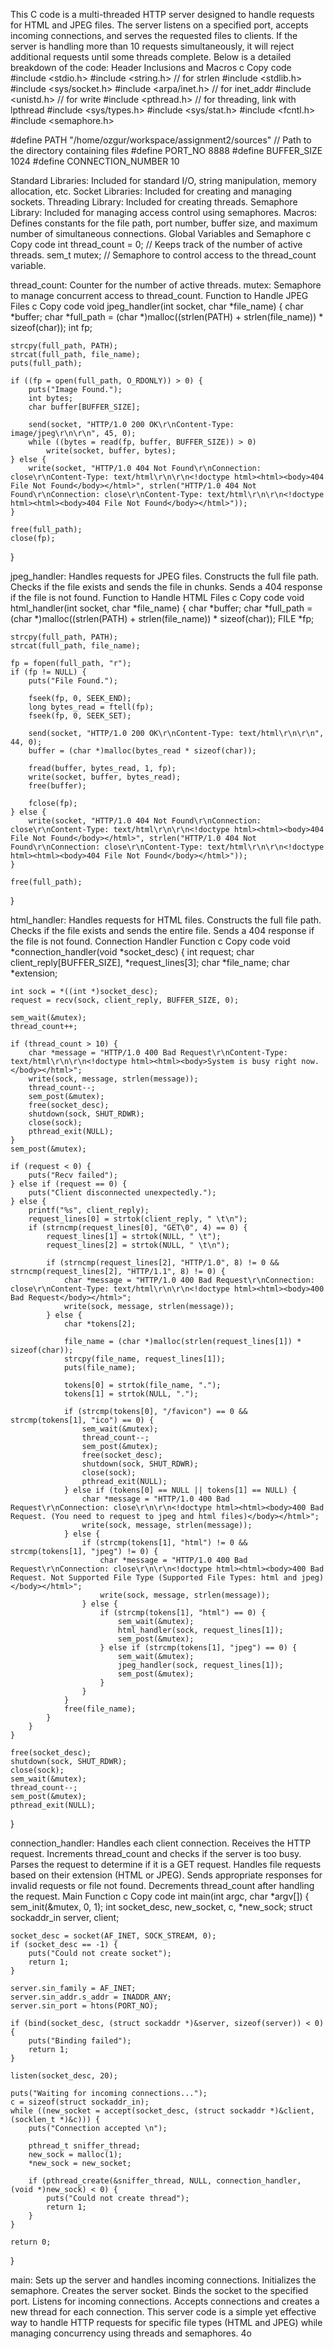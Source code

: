 This C code is a multi-threaded HTTP server designed to handle requests for HTML and JPEG files. The server listens on a specified port, accepts incoming connections, and serves the requested files to clients. If the server is handling more than 10 requests simultaneously, it will reject additional requests until some threads complete. Below is a detailed breakdown of the code:
Header Inclusions and Macros
c
Copy code
#include <stdio.h>
#include <string.h>    // for strlen
#include <stdlib.h>
#include <sys/socket.h>
#include <arpa/inet.h> // for inet_addr
#include <unistd.h>    // for write
#include <pthread.h>   // for threading, link with lpthread
#include <sys/types.h>
#include <sys/stat.h>
#include <fcntl.h>
#include <semaphore.h>

#define PATH "/home/ozgur/workspace/assignment2/sources" // Path to the directory containing files
#define PORT_NO 8888
#define BUFFER_SIZE 1024
#define CONNECTION_NUMBER 10

Standard Libraries: Included for standard I/O, string manipulation, memory allocation, etc.
Socket Libraries: Included for creating and managing sockets.
Threading Library: Included for creating threads.
Semaphore Library: Included for managing access control using semaphores.
Macros: Defines constants for the file path, port number, buffer size, and maximum number of simultaneous connections.
Global Variables and Semaphore
c
Copy code
int thread_count = 0; // Keeps track of the number of active threads.
sem_t mutex; // Semaphore to control access to the thread_count variable.

thread_count: Counter for the number of active threads.
mutex: Semaphore to manage concurrent access to thread_count.
Function to Handle JPEG Files
c
Copy code
void jpeg_handler(int socket, char *file_name) {
    char *buffer;
    char *full_path = (char *)malloc((strlen(PATH) + strlen(file_name)) * sizeof(char));
    int fp;

    strcpy(full_path, PATH);
    strcat(full_path, file_name);
    puts(full_path);

    if ((fp = open(full_path, O_RDONLY)) > 0) {
        puts("Image Found.");
        int bytes;
        char buffer[BUFFER_SIZE];

        send(socket, "HTTP/1.0 200 OK\r\nContent-Type: image/jpeg\r\n\r\n", 45, 0);
        while ((bytes = read(fp, buffer, BUFFER_SIZE)) > 0)
            write(socket, buffer, bytes);
    } else {
        write(socket, "HTTP/1.0 404 Not Found\r\nConnection: close\r\nContent-Type: text/html\r\n\r\n<!doctype html><html><body>404 File Not Found</body></html>", strlen("HTTP/1.0 404 Not Found\r\nConnection: close\r\nContent-Type: text/html\r\n\r\n<!doctype html><html><body>404 File Not Found</body></html>"));
    }

    free(full_path);
    close(fp);
}

jpeg_handler: Handles requests for JPEG files.
Constructs the full file path.
Checks if the file exists and sends the file in chunks.
Sends a 404 response if the file is not found.
Function to Handle HTML Files
c
Copy code
void html_handler(int socket, char *file_name) {
    char *buffer;
    char *full_path = (char *)malloc((strlen(PATH) + strlen(file_name)) * sizeof(char));
    FILE *fp;

    strcpy(full_path, PATH);
    strcat(full_path, file_name);

    fp = fopen(full_path, "r");
    if (fp != NULL) {
        puts("File Found.");

        fseek(fp, 0, SEEK_END);
        long bytes_read = ftell(fp);
        fseek(fp, 0, SEEK_SET);

        send(socket, "HTTP/1.0 200 OK\r\nContent-Type: text/html\r\n\r\n", 44, 0);
        buffer = (char *)malloc(bytes_read * sizeof(char));

        fread(buffer, bytes_read, 1, fp);
        write(socket, buffer, bytes_read);
        free(buffer);

        fclose(fp);
    } else {
        write(socket, "HTTP/1.0 404 Not Found\r\nConnection: close\r\nContent-Type: text/html\r\n\r\n<!doctype html><html><body>404 File Not Found</body></html>", strlen("HTTP/1.0 404 Not Found\r\nConnection: close\r\nContent-Type: text/html\r\n\r\n<!doctype html><html><body>404 File Not Found</body></html>"));
    }

    free(full_path);
}

html_handler: Handles requests for HTML files.
Constructs the full file path.
Checks if the file exists and sends the entire file.
Sends a 404 response if the file is not found.
Connection Handler Function
c
Copy code
void *connection_handler(void *socket_desc) {
    int request;
    char client_reply[BUFFER_SIZE], *request_lines[3];
    char *file_name;
    char *extension;

    int sock = *((int *)socket_desc);
    request = recv(sock, client_reply, BUFFER_SIZE, 0);

    sem_wait(&mutex);
    thread_count++;

    if (thread_count > 10) {
        char *message = "HTTP/1.0 400 Bad Request\r\nContent-Type: text/html\r\n\r\n<!doctype html><html><body>System is busy right now.</body></html>";
        write(sock, message, strlen(message));
        thread_count--;
        sem_post(&mutex);
        free(socket_desc);
        shutdown(sock, SHUT_RDWR);
        close(sock);
        pthread_exit(NULL);
    }
    sem_post(&mutex);

    if (request < 0) {
        puts("Recv failed");
    } else if (request == 0) {
        puts("Client disconnected unexpectedly.");
    } else {
        printf("%s", client_reply);
        request_lines[0] = strtok(client_reply, " \t\n");
        if (strncmp(request_lines[0], "GET\0", 4) == 0) {
            request_lines[1] = strtok(NULL, " \t");
            request_lines[2] = strtok(NULL, " \t\n");

            if (strncmp(request_lines[2], "HTTP/1.0", 8) != 0 && strncmp(request_lines[2], "HTTP/1.1", 8) != 0) {
                char *message = "HTTP/1.0 400 Bad Request\r\nConnection: close\r\nContent-Type: text/html\r\n\r\n<!doctype html><html><body>400 Bad Request</body></html>";
                write(sock, message, strlen(message));
            } else {
                char *tokens[2];

                file_name = (char *)malloc(strlen(request_lines[1]) * sizeof(char));
                strcpy(file_name, request_lines[1]);
                puts(file_name);

                tokens[0] = strtok(file_name, ".");
                tokens[1] = strtok(NULL, ".");

                if (strcmp(tokens[0], "/favicon") == 0 && strcmp(tokens[1], "ico") == 0) {
                    sem_wait(&mutex);
                    thread_count--;
                    sem_post(&mutex);
                    free(socket_desc);
                    shutdown(sock, SHUT_RDWR);
                    close(sock);
                    pthread_exit(NULL);
                } else if (tokens[0] == NULL || tokens[1] == NULL) {
                    char *message = "HTTP/1.0 400 Bad Request\r\nConnection: close\r\n\r\n<!doctype html><html><body>400 Bad Request. (You need to request to jpeg and html files)</body></html>";
                    write(sock, message, strlen(message));
                } else {
                    if (strcmp(tokens[1], "html") != 0 && strcmp(tokens[1], "jpeg") != 0) {
                        char *message = "HTTP/1.0 400 Bad Request\r\nConnection: close\r\n\r\n<!doctype html><html><body>400 Bad Request. Not Supported File Type (Supported File Types: html and jpeg)</body></html>";
                        write(sock, message, strlen(message));
                    } else {
                        if (strcmp(tokens[1], "html") == 0) {
                            sem_wait(&mutex);
                            html_handler(sock, request_lines[1]);
                            sem_post(&mutex);
                        } else if (strcmp(tokens[1], "jpeg") == 0) {
                            sem_wait(&mutex);
                            jpeg_handler(sock, request_lines[1]);
                            sem_post(&mutex);
                        }
                    }
                }
                free(file_name);
            }
        }
    }

    free(socket_desc);
    shutdown(sock, SHUT_RDWR);
    close(sock);
    sem_wait(&mutex);
    thread_count--;
    sem_post(&mutex);
    pthread_exit(NULL);
}

connection_handler: Handles each client connection.
Receives the HTTP request.
Increments thread_count and checks if the server is too busy.
Parses the request to determine if it is a GET request.
Handles file requests based on their extension (HTML or JPEG).
Sends appropriate responses for invalid requests or file not found.
Decrements thread_count after handling the request.
Main Function
c
Copy code
int main(int argc, char *argv[]) {
    sem_init(&mutex, 0, 1);
    int socket_desc, new_socket, c, *new_sock;
    struct sockaddr_in server, client;

    socket_desc = socket(AF_INET, SOCK_STREAM, 0);
    if (socket_desc == -1) {
        puts("Could not create socket");
        return 1;
    }

    server.sin_family = AF_INET;
    server.sin_addr.s_addr = INADDR_ANY;
    server.sin_port = htons(PORT_NO);

    if (bind(socket_desc, (struct sockaddr *)&server, sizeof(server)) < 0) {
        puts("Binding failed");
        return 1;
    }

    listen(socket_desc, 20);

    puts("Waiting for incoming connections...");
    c = sizeof(struct sockaddr_in);
    while ((new_socket = accept(socket_desc, (struct sockaddr *)&client, (socklen_t *)&c))) {
        puts("Connection accepted \n");

        pthread_t sniffer_thread;
        new_sock = malloc(1);
        *new_sock = new_socket;

        if (pthread_create(&sniffer_thread, NULL, connection_handler, (void *)new_sock) < 0) {
            puts("Could not create thread");
            return 1;
        }
    }

    return 0;
}

main: Sets up the server and handles incoming connections.
Initializes the semaphore.
Creates the server socket.
Binds the socket to the specified port.
Listens for incoming connections.
Accepts connections and creates a new thread for each connection.
This server code is a simple yet effective way to handle HTTP requests for specific file types (HTML and JPEG) while managing concurrency using threads and semaphores.
4o

